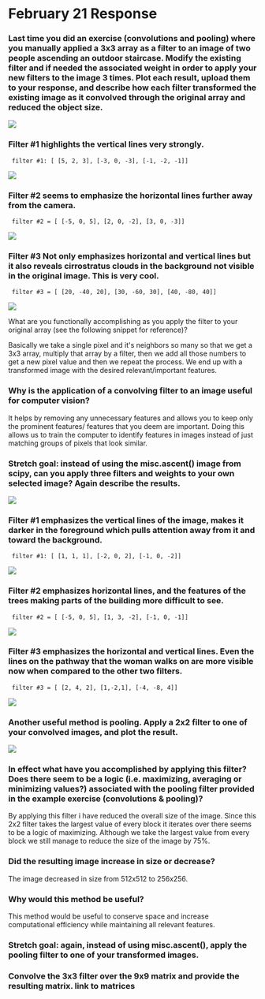 # February 21 Response

### Last time you did an exercise (convolutions and pooling) where you manually applied a 3x3 array as a filter to an image of two people ascending an outdoor staircase. Modify the existing filter and if needed the associated weight in order to apply your new filters to the image 3 times. Plot each result, upload them to your response, and describe how each filter transformed the existing image as it convolved through the original array and reduced the object size.

![](ascent.png)



### Filter #1 highlights the vertical lines very strongly.

<code> filter #1: [ [5, 2, 3], [-3, 0, -3], [-1, -2, -1]] </code>


![](detailed.png)



### Filter #2 seems to emphasize the horizontal lines further away from the camera.

<code> filter #2 = [ [-5, 0, 5], [2, 0, -2], [3, 0, -3]] </code>

![](blend.png)

### Filter #3 Not only emphasizes horizontal and vertical lines but it also reveals cirrostratus clouds in the background not visible in the original image. This is very cool.

<code> filter #3 = [ [20, -40, 20], [30, -60, 30], [40, -80, 40]] </code>

![](clouds.png)




 What are you functionally accomplishing as you apply the filter to your original array (see the following snippet for reference)? 

Basically we take a single pixel and it's neighbors so many so that we get a 3x3 array, multiply that array by a filter, then we add all those numbers to get a new pixel value and then we repeat the process. We end up with a transformed image with the desired relevant/important features.


### Why is the application of a convolving filter to an image useful for computer vision? 

It helps by removing any unnecessary features and allows you to keep only the prominent features/ features that you deem are important. Doing this allows us to train the computer to identify features in images instead of just matching groups of pixels that look similar.



### Stretch goal: instead of using the misc.ascent() image from scipy, can you apply three filters and weights to your own selected image? Again describe the results.

![](city.jpg)



### Filter #1 emphasizes the vertical lines of the image, makes it darker in the foreground which pulls attention away from it and toward the background.

<code> filter #1: [ [1, 1, 1], [-2, 0, 2], [-1, 0, -2]] </code>


![](filter1.jpg)



### Filter #2 emphasizes horizontal lines, and the features of the trees making parts of the building more difficult to see.

<code> filter #2 = [ [-5, 0, 5], [1, 3, -2], [-1, 0, -1]] </code>

![](filter2.jpg)

### Filter #3 emphasizes the horizontal and vertical lines. Even the lines on the pathway that the woman walks on are more visible now when compared to the other two filters.

<code> filter #3 = [ [2, 4, 2], [1,-2,1], [-4, -8, 4]] </code>

![](filter3.jpg)



### Another useful method is pooling. Apply a 2x2 filter to one of your convolved images, and plot the result.

![](pool1.png)

### In effect what have you accomplished by applying this filter? Does there seem to be a logic (i.e. maximizing, averaging or minimizing values?) associated with the pooling filter provided in the example exercise (convolutions & pooling)? 
By applying this filter i have reduced the overall size of the image. Since this 2x2 filter takes the largest value of every block it iterates over there seems to be a logic of maximizing. Although we take the largest value from every block we still manage to reduce the size of the image by 75%.



### Did the resulting image increase in size or decrease? 

The image decreased in size from 512x512 to 256x256.

### Why would this method be useful?
This method would be useful to conserve space and increase computational efficiency while maintaining all relevant features.


### Stretch goal: again, instead of using misc.ascent(), apply the pooling filter to one of your transformed images.



### Convolve the 3x3 filter over the 9x9 matrix and provide the resulting matrix. link to matrices
